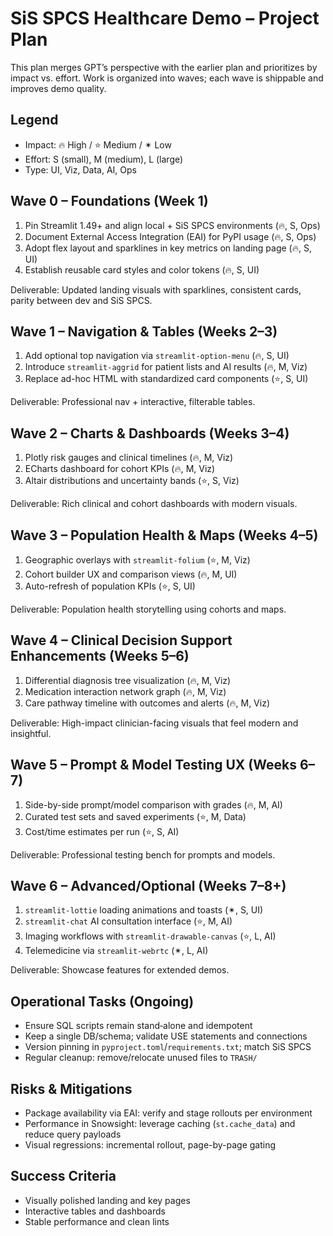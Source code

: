 # SiS SPCS Healthcare Demo – Project Plan

This plan merges GPT’s perspective with the earlier plan and prioritizes by impact vs. effort. Work is organized into waves; each wave is shippable and improves demo quality.

## Legend
- Impact: 🔥 High / ⭐ Medium / ✴ Low
- Effort: S (small), M (medium), L (large)
- Type: UI, Viz, Data, AI, Ops

## Wave 0 – Foundations (Week 1)
1. Pin Streamlit 1.49+ and align local + SiS SPCS environments (🔥, S, Ops)
2. Document External Access Integration (EAI) for PyPI usage (🔥, S, Ops)
3. Adopt flex layout and sparklines in key metrics on landing page (🔥, S, UI)
4. Establish reusable card styles and color tokens (🔥, S, UI)

Deliverable: Updated landing visuals with sparklines, consistent cards, parity between dev and SiS SPCS.

## Wave 1 – Navigation & Tables (Weeks 2–3)
1. Add optional top navigation via `streamlit-option-menu` (🔥, S, UI)
2. Introduce `streamlit-aggrid` for patient lists and AI results (🔥, M, Viz)
3. Replace ad-hoc HTML with standardized card components (⭐, S, UI)

Deliverable: Professional nav + interactive, filterable tables.

## Wave 2 – Charts & Dashboards (Weeks 3–4)
1. Plotly risk gauges and clinical timelines (🔥, M, Viz)
2. ECharts dashboard for cohort KPIs (🔥, M, Viz)
3. Altair distributions and uncertainty bands (⭐, S, Viz)

Deliverable: Rich clinical and cohort dashboards with modern visuals.

## Wave 3 – Population Health & Maps (Weeks 4–5)
1. Geographic overlays with `streamlit-folium` (⭐, M, Viz)
2. Cohort builder UX and comparison views (🔥, M, UI)
3. Auto-refresh of population KPIs (⭐, S, UI)

Deliverable: Population health storytelling using cohorts and maps.

## Wave 4 – Clinical Decision Support Enhancements (Weeks 5–6)
1. Differential diagnosis tree visualization (🔥, M, Viz)
2. Medication interaction network graph (🔥, M, Viz)
3. Care pathway timeline with outcomes and alerts (🔥, M, Viz)

Deliverable: High-impact clinician-facing visuals that feel modern and insightful.

## Wave 5 – Prompt & Model Testing UX (Weeks 6–7)
1. Side-by-side prompt/model comparison with grades (🔥, M, AI)
2. Curated test sets and saved experiments (⭐, M, Data)
3. Cost/time estimates per run (⭐, S, AI)

Deliverable: Professional testing bench for prompts and models.

## Wave 6 – Advanced/Optional (Weeks 7–8+)
1. `streamlit-lottie` loading animations and toasts (✴, S, UI)
2. `streamlit-chat` AI consultation interface (⭐, M, AI)
3. Imaging workflows with `streamlit-drawable-canvas` (⭐, L, AI)
4. Telemedicine via `streamlit-webrtc` (✴, L, AI)

Deliverable: Showcase features for extended demos.

## Operational Tasks (Ongoing)
- Ensure SQL scripts remain stand‑alone and idempotent
- Keep a single DB/schema; validate USE statements and connections
- Version pinning in `pyproject.toml`/`requirements.txt`; match SiS SPCS
- Regular cleanup: remove/relocate unused files to `TRASH/`

## Risks & Mitigations
- Package availability via EAI: verify and stage rollouts per environment
- Performance in Snowsight: leverage caching (`st.cache_data`) and reduce query payloads
- Visual regressions: incremental rollout, page-by-page gating

## Success Criteria
- Visually polished landing and key pages
- Interactive tables and dashboards
- Stable performance and clean lints



